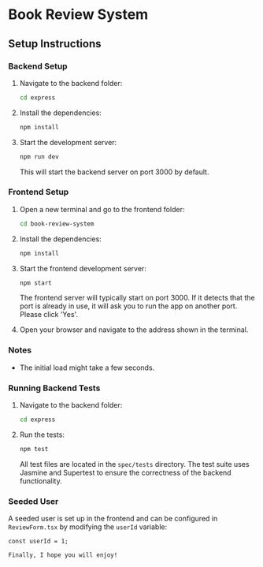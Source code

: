 # Book Review System

## Setup Instructions

### Backend Setup

1. Navigate to the backend folder:
    ```sh
    cd express
    ```

2. Install the dependencies:
    ```sh
    npm install
    ```

3. Start the development server:
    ```sh
    npm run dev
    ```
    This will start the backend server on port 3000 by default.

### Frontend Setup

1. Open a new terminal and go to the frontend folder:
    ```sh
    cd book-review-system
    ```

2. Install the dependencies:
    ```sh
    npm install
    ```

3. Start the frontend development server:
    ```sh
    npm start
    ```
    The frontend server will typically start on port 3000. If it detects that the port is already in use, it will ask you to run the app on another port. Please click 'Yes'.

4. Open your browser and navigate to the address shown in the terminal.

### Notes

- The initial load might take a few seconds.

### Running Backend Tests

1. Navigate to the backend folder:
    ```sh
    cd express
    ```

2. Run the tests:
    ```sh
    npm test
    ```
    All test files are located in the `spec/tests` directory. The test suite uses Jasmine and Supertest to ensure the correctness of the backend functionality.

### Seeded User

A seeded user is set up in the frontend and can be configured in `ReviewForm.tsx` by modifying the `userId` variable:
```tsx
const userId = 1;

Finally, I hope you will enjoy!
